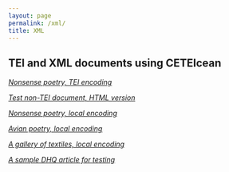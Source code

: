 ```yaml
---
layout: page
permalink: /xml/
title: XML
---
```



<div id="archives">
<h2>TEI and XML documents using CETEIcean</h2>
<p><em><a href="../xml/tei_eggs.html">Nonsense poetry, TEI encoding</a></em></p>
<p><em><a href="../xml/test_nonTEI.html">Test non-TEI document, HTML version</a></em></p>
<p><em><a href="../xml/eggs_jhf.html">Nonsense poetry, local encoding</a></em></p>
<p><em><a href="../xml/bird_poems.html">Avian poetry, local encoding</a></em></p>
<p><em><a href="../xml/textiles.html">A gallery of textiles, local encoding</a></em></p>
<p><em><a href="../xml/dhq_sample.html">A sample DHQ article for testing</a></em></p>



</div>
